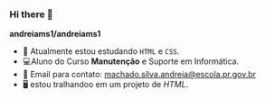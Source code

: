 ### Hi there 👋


**andreiams1/andreiams1** 

- 🔭 Atualmente estou estudando `HTML` e `CSS`.
- 💻Aluno do Curso **Manutenção** e Suporte em Informática.
- 📧 Email para contato: machado.silva.andreia@escola.pr.gov.br
- 🖥️ estou tralhandoo em um projeto de _HTML_.
